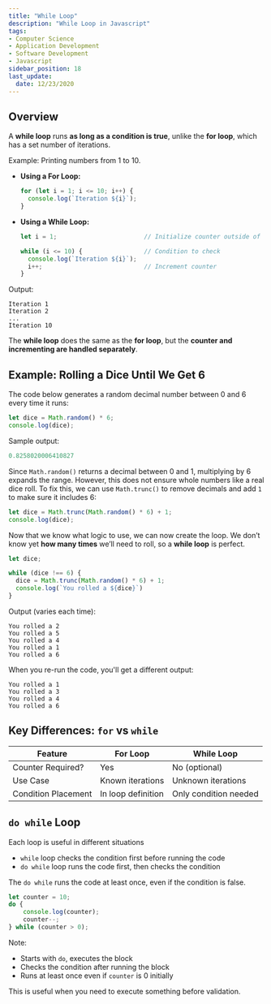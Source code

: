 ```yaml
---
title: "While Loop"
description: "While Loop in Javascript"
tags: 
- Computer Science
- Application Development
- Software Development
- Javascript
sidebar_position: 18
last_update:
  date: 12/23/2020
---
```



## Overview 

A **while loop** runs **as long as a condition is true**, unlike the **for loop**, which has a set number of iterations.

Example: Printing numbers from 1 to 10.

- **Using a For Loop:**

    ```javascript
    for (let i = 1; i <= 10; i++) {
      console.log(`Iteration ${i}`);
    }
    ```

- **Using a While Loop:**

    ```javascript
    let i = 1;                        // Initialize counter outside of the loop

    while (i <= 10) {                 // Condition to check
      console.log(`Iteration ${i}`);
      i++;                            // Increment counter
    }
    ```

Output:

```
Iteration 1
Iteration 2
...
Iteration 10
```

The **while loop** does the same as the **for loop**, but the **counter and incrementing are handled separately**.


## Example: Rolling a Dice Until We Get 6  

The code below generates a random decimal number between 0 and 6 every time it runs:  

```js
let dice = Math.random() * 6;
console.log(dice);
```  

Sample output:

```js
0.8258020006410827 
```

Since `Math.random()` returns a decimal between 0 and 1, multiplying by 6 expands the range. However, this does not ensure whole numbers like a real dice roll. To fix this, we can use `Math.trunc()` to remove decimals and add `1` to make sure it includes 6:  

```js
let dice = Math.trunc(Math.random() * 6) + 1;
console.log(dice);
```  

Now that we know what logic to use, we can now create the loop. We don’t know yet **how many times** we’ll need to roll, so a **while loop** is perfect. 

```javascript
let dice;

while (dice !== 6) {
  dice = Math.trunc(Math.random() * 6) + 1;
  console.log(`You rolled a ${dice}`)
}
```

Output (varies each time):

```
You rolled a 2
You rolled a 5
You rolled a 4
You rolled a 1
You rolled a 6
```

When you re-run the code, you'll get a different output:

```
You rolled a 1
You rolled a 3
You rolled a 4
You rolled a 6  
```

## Key Differences: `for` vs `while`

| Feature         | For Loop                 | While Loop                |
|---------------|----------------------|----------------------|
| Counter Required? | Yes                     | No (optional)         |
| Use Case        | Known iterations      | Unknown iterations  |
| Condition Placement | In loop definition  | Only condition needed |

## `do while` Loop

Each loop is useful in different situations

- `while` loop checks the condition first before running the code
- `do while` loop runs the code first, then checks the condition

The `do while` runs the code at least once, even if the condition is false.

```javascript
let counter = 10;
do {
    console.log(counter);
    counter--;
} while (counter > 0);
```

Note: 

- Starts with `do`, executes the block
- Checks the condition after running the block
- Runs at least once even if `counter` is 0 initially

This is useful when you need to execute something before validation.


